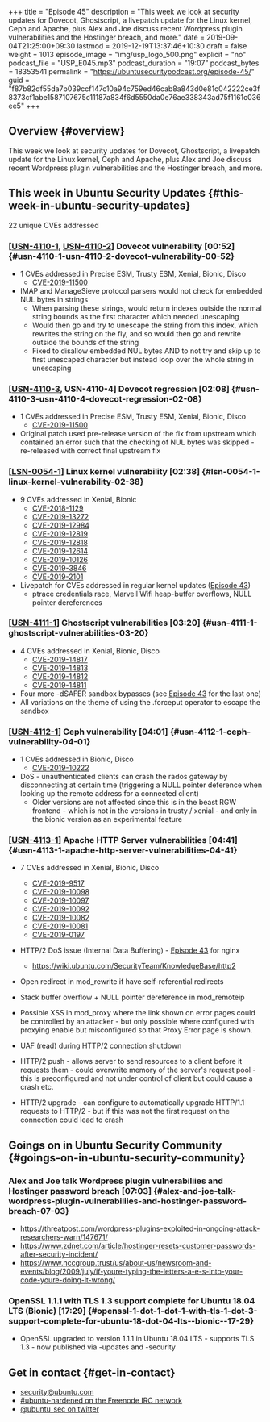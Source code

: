 +++
title = "Episode 45"
description = "This week we look at security updates for Dovecot, Ghostscript, a livepatch update for the Linux kernel, Ceph and Apache, plus Alex and Joe discuss recent Wordpress plugin vulnerabilities and the Hostinger breach, and more."
date = 2019-09-04T21:25:00+09:30
lastmod = 2019-12-19T13:37:46+10:30
draft = false
weight = 1013
episode_image = "img/usp_logo_500.png"
explicit = "no"
podcast_file = "USP_E045.mp3"
podcast_duration = "19:07"
podcast_bytes = 18353541
permalink = "https://ubuntusecuritypodcast.org/episode-45/"
guid = "f87b82df55da7b039ccf147c10a94c759ed46cab8a843d0e81c042222ce3f8373cf1abe1587107675c11187a834f6d5550da0e76ae338343ad75f1161c036ee5"
+++

## Overview {#overview}

This week we look at security updates for Dovecot, Ghostscript, a livepatch update for the Linux kernel, Ceph and Apache, plus Alex and Joe discuss recent Wordpress plugin vulnerabilities and the Hostinger breach, and more.


## This week in Ubuntu Security Updates {#this-week-in-ubuntu-security-updates}

22 unique CVEs addressed


### [[USN-4110-1](https://usn.ubuntu.com/4110-1/), [USN-4110-2](https://usn.ubuntu.com/4110-2/)] Dovecot vulnerability [00:52] {#usn-4110-1-usn-4110-2-dovecot-vulnerability-00-52}

-   1 CVEs addressed in Precise ESM, Trusty ESM, Xenial, Bionic, Disco
    -   [CVE-2019-11500](https://people.canonical.com/~ubuntu-security/cve/CVE-2019-11500)
-   IMAP and ManageSieve protocol parsers would not check for embedded NUL bytes in strings
    -   When parsing these strings, would return indexes outside the normal
        string bounds as the first character which needed unescaping
    -   Would then go and try to unescape the string from this index, which
        rewrites the string on the fly, and so would then go and rewrite
        outside the bounds of the string
    -   Fixed to disallow embedded NUL bytes AND to not try and skip up to
        first unescaped character but instead loop over the whole string in
        unescaping


### [[USN-4110-3](https://usn.ubuntu.com/4110-3/), USN-4110-4] Dovecot regression [02:08] {#usn-4110-3-usn-4110-4-dovecot-regression-02-08}

-   1 CVEs addressed in Precise ESM, Trusty ESM, Xenial, Bionic, Disco
    -   [CVE-2019-11500](https://people.canonical.com/~ubuntu-security/cve/CVE-2019-11500)
-   Original patch used pre-release version of the fix from upstream which
    contained an error such that the checking of NUL bytes was skipped -
    re-released with correct final upstream fix


### [[LSN-0054-1](https://lists.ubuntu.com/archives/ubuntu-security-announce/2019-August/005085.html)] Linux kernel vulnerability [02:38] {#lsn-0054-1-linux-kernel-vulnerability-02-38}

-   9 CVEs addressed in Xenial, Bionic
    -   [CVE-2018-1129](https://people.canonical.com/~ubuntu-security/cve/CVE-2018-1129)
    -   [CVE-2019-13272](https://people.canonical.com/~ubuntu-security/cve/CVE-2019-13272)
    -   [CVE-2019-12984](https://people.canonical.com/~ubuntu-security/cve/CVE-2019-12984)
    -   [CVE-2019-12819](https://people.canonical.com/~ubuntu-security/cve/CVE-2019-12819)
    -   [CVE-2019-12818](https://people.canonical.com/~ubuntu-security/cve/CVE-2019-12818)
    -   [CVE-2019-12614](https://people.canonical.com/~ubuntu-security/cve/CVE-2019-12614)
    -   [CVE-2019-10126](https://people.canonical.com/~ubuntu-security/cve/CVE-2019-10126)
    -   [CVE-2019-3846](https://people.canonical.com/~ubuntu-security/cve/CVE-2019-3846)
    -   [CVE-2019-2101](https://people.canonical.com/~ubuntu-security/cve/CVE-2019-2101)
-   Livepatch for CVEs addressed in regular kernel updates ([Episode 43](https://ubuntusecuritypodcast.org/episode-43/))
    -   ptrace credentials race, Marvell Wifi heap-buffer overflows, NULL
        pointer dereferences


### [[USN-4111-1](https://usn.ubuntu.com/4111-1/)] Ghostscript vulnerabilities [03:20] {#usn-4111-1-ghostscript-vulnerabilities-03-20}

-   4 CVEs addressed in Xenial, Bionic, Disco
    -   [CVE-2019-14817](https://people.canonical.com/~ubuntu-security/cve/CVE-2019-14817)
    -   [CVE-2019-14813](https://people.canonical.com/~ubuntu-security/cve/CVE-2019-14813)
    -   [CVE-2019-14812](https://people.canonical.com/~ubuntu-security/cve/CVE-2019-14812)
    -   [CVE-2019-14811](https://people.canonical.com/~ubuntu-security/cve/CVE-2019-14811)
-   Four more -dSAFER sandbox bypasses (see [Episode 43](https://ubuntusecuritypodcast.org/episode-43/) for the last one)
-   All variations on the theme of using the .forceput operator to escape the
    sandbox


### [[USN-4112-1](https://usn.ubuntu.com/4112-1/)] Ceph vulnerability [04:01] {#usn-4112-1-ceph-vulnerability-04-01}

-   1 CVEs addressed in Bionic, Disco
    -   [CVE-2019-10222](https://people.canonical.com/~ubuntu-security/cve/CVE-2019-10222)
-   DoS - unauthenticated clients can crash the rados gateway by
    disconnecting at certain time (triggering a NULL pointer deference when
    looking up the remote address for a connected client)
    -   Older versions are not affected since this is in the beast RGW
        frontend - which is not in the versions in trusty / xenial - and only
        in the bionic version as an experimental feature


### [[USN-4113-1](https://usn.ubuntu.com/4113-1/)] Apache HTTP Server vulnerabilities [04:41] {#usn-4113-1-apache-http-server-vulnerabilities-04-41}

-   7 CVEs addressed in Xenial, Bionic, Disco
    -   [CVE-2019-9517](https://people.canonical.com/~ubuntu-security/cve/CVE-2019-9517)
    -   [CVE-2019-10098](https://people.canonical.com/~ubuntu-security/cve/CVE-2019-10098)
    -   [CVE-2019-10097](https://people.canonical.com/~ubuntu-security/cve/CVE-2019-10097)
    -   [CVE-2019-10092](https://people.canonical.com/~ubuntu-security/cve/CVE-2019-10092)
    -   [CVE-2019-10082](https://people.canonical.com/~ubuntu-security/cve/CVE-2019-10082)
    -   [CVE-2019-10081](https://people.canonical.com/~ubuntu-security/cve/CVE-2019-10081)
    -   [CVE-2019-0197](https://people.canonical.com/~ubuntu-security/cve/CVE-2019-0197)

-   HTTP/2 DoS issue (Internal Data Buffering) - [Episode 43](https://ubuntusecuritypodcast.org/episode-43/) for nginx
    -   <https://wiki.ubuntu.com/SecurityTeam/KnowledgeBase/http2>
-   Open redirect in mod\_rewrite if have self-referential redirects
-   Stack buffer overflow + NULL pointer dereference in mod\_remoteip
-   Possible XSS in mod\_proxy where the link shown on error pages could be
    controlled by an attacker - but only possible where configured with
    proxying enable but misconfigured so that Proxy Error page is shown.
-   UAF (read) during HTTP/2 connection shutdown
-   HTTP/2 push - allows server to send resources to a client before it
    requests them - could overwrite memory of the server's request pool -
    this is preconfigured and not under control of client but could cause a
    crash etc.
-   HTTP/2 upgrade - can configure to automatically upgrade HTTP/1.1 requests
    to HTTP/2 - but if this was not the first request on the connection could
    lead to crash


## Goings on in Ubuntu Security Community {#goings-on-in-ubuntu-security-community}


### Alex and Joe talk Wordpress plugin vulnerabiliies and Hostinger password breach [07:03] {#alex-and-joe-talk-wordpress-plugin-vulnerabiliies-and-hostinger-password-breach-07-03}

-   <https://threatpost.com/wordpress-plugins-exploited-in-ongoing-attack-researchers-warn/147671/>
-   <https://www.zdnet.com/article/hostinger-resets-customer-passwords-after-security-incident/>
-   <https://www.nccgroup.trust/us/about-us/newsroom-and-events/blog/2009/july/if-youre-typing-the-letters-a-e-s-into-your-code-youre-doing-it-wrong/>


### OpenSSL 1.1.1 with TLS 1.3 support complete for Ubuntu 18.04 LTS (Bionic) [17:29] {#openssl-1-dot-1-dot-1-with-tls-1-dot-3-support-complete-for-ubuntu-18-dot-04-lts--bionic--17-29}

-   OpenSSL upgraded to version 1.1.1 in Ubuntu 18.04 LTS - supports TLS
    1.3 - now published via -updates and -security


## Get in contact {#get-in-contact}

-   [security@ubuntu.com](mailto:security@ubuntu.com)
-   [#ubuntu-hardened on the Freenode IRC network](http://webchat.freenode.net/#ubuntu-hardened)
-   [@ubuntu\_sec on twitter](https://twitter.com/ubuntu%5Fsec)
